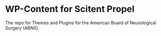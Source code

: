 # WP-Content for Scitent Propel

The repo for Themes and Plugins for the American Board of Neurological Surgery (ABNS).
